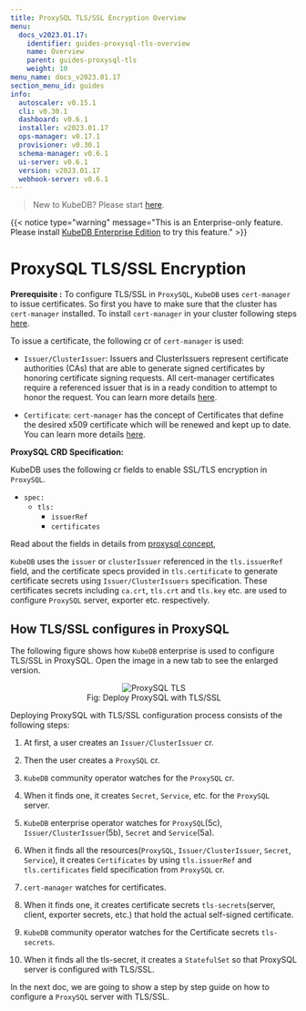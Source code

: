```yaml
---
title: ProxySQL TLS/SSL Encryption Overview
menu:
  docs_v2023.01.17:
    identifier: guides-proxysql-tls-overview
    name: Overview
    parent: guides-proxysql-tls
    weight: 10
menu_name: docs_v2023.01.17
section_menu_id: guides
info:
  autoscaler: v0.15.1
  cli: v0.30.1
  dashboard: v0.6.1
  installer: v2023.01.17
  ops-manager: v0.17.1
  provisioner: v0.30.1
  schema-manager: v0.6.1
  ui-server: v0.6.1
  version: v2023.01.17
  webhook-server: v0.6.1
---
```


> New to KubeDB? Please start [here](/docs/v2023.01.17/README).

{{< notice type="warning" message="This is an Enterprise-only feature. Please install [KubeDB Enterprise Edition](/docs/v2023.01.17/setup/install/enterprise) to try this feature." >}}

# ProxySQL TLS/SSL Encryption

**Prerequisite :** To configure TLS/SSL in `ProxySQL`, `KubeDB` uses `cert-manager` to issue certificates. So first you have to make sure that the cluster has `cert-manager` installed. To install `cert-manager` in your cluster following steps [here](https://cert-manager.io/docs/installation/kubernetes/).

To issue a certificate, the following cr of `cert-manager` is used:

- `Issuer/ClusterIssuer`: Issuers and ClusterIssuers represent certificate authorities (CAs) that are able to generate signed certificates by honoring certificate signing requests. All cert-manager certificates require a referenced issuer that is in a ready condition to attempt to honor the request. You can learn more details [here](https://cert-manager.io/docs/concepts/issuer/).

- `Certificate`: `cert-manager` has the concept of Certificates that define the desired x509 certificate which will be renewed and kept up to date. You can learn more details [here](https://cert-manager.io/docs/concepts/certificate/).

**ProxySQL CRD Specification:**

KubeDB uses the following cr fields to enable SSL/TLS encryption in `ProxySQL`.

- `spec:`
  - `tls:`
    - `issuerRef`
    - `certificates`

Read about the fields in details from [proxysql concept](/docs/v2023.01.17/guides/proxysql/concepts/proxysql/index.md/#spectls),

`KubeDB` uses the `issuer` or `clusterIssuer` referenced in the `tls.issuerRef` field, and the certificate specs provided in `tls.certificate` to generate certificate secrets using `Issuer/ClusterIssuers` specification. These certificates secrets including `ca.crt`, `tls.crt` and `tls.key` etc. are used to configure `ProxySQL` server, exporter etc. respectively.

## How TLS/SSL configures in ProxySQL

The following figure shows how `KubeDB` enterprise is used to configure TLS/SSL in ProxySQL. Open the image in a new tab to see the enlarged version.

<figure align="center">
  <img alt="ProxySQL TLS" src="/docs/v2023.01.17/guides/proxysql/tls/overview/images/proxy-tls-ssl.png">
<figcaption align="center">Fig: Deploy ProxySQL with TLS/SSL</figcaption>
</figure>

Deploying ProxySQL with TLS/SSL configuration process consists of the following steps:

1. At first, a user creates an `Issuer/ClusterIssuer` cr.

2. Then the user creates a `ProxySQL` cr.

3. `KubeDB` community operator watches for the `ProxySQL` cr.

4. When it finds one, it creates `Secret`, `Service`, etc. for the `ProxySQL` server.

5. `KubeDB` enterprise operator watches for `ProxySQL`(5c), `Issuer/ClusterIssuer`(5b), `Secret` and `Service`(5a).

6. When it finds all the resources(`ProxySQL`, `Issuer/ClusterIssuer`, `Secret`, `Service`), it creates `Certificates` by using `tls.issuerRef` and `tls.certificates` field specification from `ProxySQL` cr.

7. `cert-manager` watches for certificates.

8. When it finds one, it creates certificate secrets `tls-secrets`(server, client, exporter secrets, etc.) that hold the actual self-signed certificate.

9. `KubeDB` community operator watches for the Certificate secrets `tls-secrets`.

10. When it finds all the tls-secret, it creates a `StatefulSet` so that ProxySQL server is configured with TLS/SSL.

In the next doc, we are going to show a step by step guide on how to configure a `ProxySQL` server with TLS/SSL.
